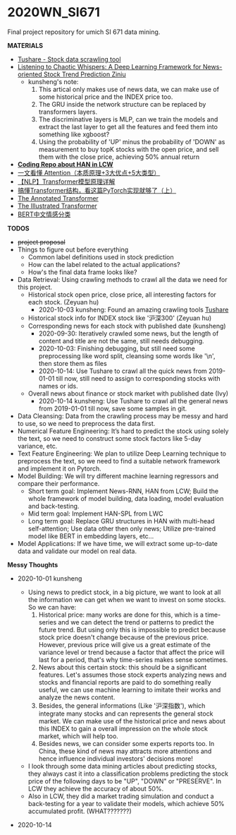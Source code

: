 # 2020WN_SI671
Final project repository for umich SI 671 data mining. 

**MATERIALS**
- [Tushare - Stock data scrawling tool](https://tushare.pro/register?reg=395357)
- [Listening to Chaotic Whispers: A Deep Learning Framework for News-oriented Stock Trend Prediction
Ziniu](https://arxiv.org/pdf/1712.02136v3.pdf)
  - kunsheng's note:
    1. This artical only makes use of news data, we can make use of some historical price and the INDEX price too.
    2. The GRU inside the network structure can be replaced by transformers layers.
    3. The discriminative layers is MLP, can we train the models and extract the last layer to get all the features and feed them into something like xgboost?
    4. Using the probability of 'UP' minus the probability of 'DOWN' as measurement to buy topK stocks with the open price, and sell them with the close price, achieving 50% annual return
- **[Coding Repo about HAN in LCW](https://github.com/Pie33000/stock-prediction)**
- [一文看懂 Attention（本质原理+3大优点+5大类型）](https://zhuanlan.zhihu.com/p/91839581)
- [【NLP】Transformer模型原理详解](https://zhuanlan.zhihu.com/p/44121378)  
- [搞懂Transformer结构，看这篇PyTorch实现就够了（上）](https://zhuanlan.zhihu.com/p/48731949)
- [The Annotated Transformer](https://nlp.seas.harvard.edu/2018/04/03/attention.html)
- [The Illustrated Transformer](http://jalammar.github.io/illustrated-transformer/)
- [BERT中文情感分类](https://github.com/Toyhom/Hei_Dong/tree/master/Project/%E4%B8%AD%E6%96%87%E6%96%87%E6%9C%AC%E5%88%86%E7%B1%BB)

**TODOS**
- ~~project proposal~~  
- Things to figure out before everything
  - Common label definitions used in stock prediction
  - How can the label related to the actual applications? 
  - How's the final data frame looks like?
- Data Retrieval: Using crawling methods to crawl all the data we need for this project.  
  - Historical stock open price, close price, all interesting factors for each stock. (Zeyuan hu)
    - 2020-10-03 kunsheng: Found an amazing crawling tools [Tushare](https://tushare.pro/register?reg=395357)
  - Historical stock info for INDEX stock like '沪深300' (Zeyuan hu)
  - Corresponding news for each stock with published date (kunsheng)
    - 2020-09-30: Iteratively crawled some news, but the length of content and title are not the same, still needs debugging. 
    - 2020-10-03: Finishing debugging, but still need some preprocessing like word split, cleansing some words like '\n', then store them as files
    - 2020-10-14: Use Tushare to crawl all the quick news from 2019-01-01 till now, still need to assign to corresponding stocks with names or ids.
  - Overall news about finance or stock market with published date (Ivy) 
    - 2020-10-14 kunsheng: Use Tushare to crawl all the general news from 2019-01-01 till now, save some samples in git.
- Data Cleansing: Data from the crawling process may be messy and hard to use, so we need to
preprocess the data first.  
- Numerical Feature Engineering: It’s hard to predict the stock using solely the text, so we need to
construct some stock factors like 5-day variance, etc.  
- Text Feature Engineering: We plan to utilize Deep Learning technique to preprocess the text, so we
need to find a suitable network framework and implement it on Pytorch.  
- Model Building: We will try different machine learning regressors and compare their performance. 
  - Short term goal: Implement News-RNN, HAN from LCW; Build the whole framework of model building, data loading, model evaluation and back-testing.
  - Mid term goal: Implement HAN-SPL from LWC
  - Long term goal: Replace GRU structures in HAN with multi-head self-attention; Use data other then only news; Utilize pre-trained model like BERT in embedding layers, etc...
- Model Applications: If we have time, we will extract some up-to-date data and validate our model
on real data.  

**Messy Thoughts**

- 2020-10-01 kunsheng
  - Using news to predict stock, in a big picture, we want to look at all the information we can get when we want to invest on some stocks. So we can have:
    1. Historical price: many works are done for this, which is a time-series and we can detect the trend or patterns to predict the future trend. But using only this is impossible to predict because stock price doesn't change because of the previous price. However, previous price will give us a great estimate of the variance level or trend because a factor that affect the price will last for a period, that's why time-series makes sense sometimes.
    2. News about this certain stock: this should be a significant features. Let's assumes those stock experts analyzing news and stocks and financial reports are paid to do something really useful, we can use machine learning to imitate their works and analyze the news content.
    3. Besides, the general informations (Like '沪深指数'), which integrate many stocks and can represents the general stock market. We can make use of the historical price and news about this INDEX to gain a overall impression on the whole stock market, which will help too.
    4. Besides news, we can consider some experts reports too. In China, these kind of news may attracts more attentions and hence influence individual investors' decisions more! 
  - I look through some data mining articles about predicting stocks, they always cast it into a classification problems predicting the stock price of the following days to be "UP", "DOWN" or "PRESERVE". In LCW they achieve the accuracy of about 50%.
  - Also in LCW, they did a market trading simulation and conduct a back-testing for a year to validate their models, which achieve 50% accumulated profit. (WHAT???????)

- 2020-10-14
